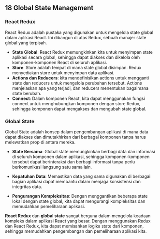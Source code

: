 ## 18 Global State Management

### React Redux
React Redux adalah pustaka yang digunakan untuk mengelola state global dalam aplikasi React. Ini dibangun di atas Redux, sebuah manajer state global yang terpisah.
- <b>State Global</b>: React Redux memungkinkan kita untuk menyimpan state aplikasi secara global, sehingga dapat diakses dan dikelola oleh komponen-komponen React di seluruh aplikasi.
- <b>Store</b>: Store adalah tempat di mana state global disimpan. Redux menyediakan store untuk menyimpan data aplikasi.
- <b>Actions dan Reducers</b>: kita mendefinisikan actions untuk mengganti state dan reducers untuk mengelola perubahan tersebut. Actions menjelaskan apa yang terjadi, dan reducers menentukan bagaimana state berubah.
- <b>Connect</b>: Dalam komponen React, kita dapat menggunakan fungsi connect untuk menghubungkan komponen dengan store Redux, sehingga komponen dapat mengakses dan mengubah state global.

### Global State
Global State adalah konsep dalam pengembangan aplikasi di mana data dapat diakses dan dimutakhirkan dari berbagai komponen tanpa harus melewatkan prop di antara mereka. 
- <b>State Bersama</b>: Global state memungkinkan berbagi data dan informasi di seluruh komponen dalam aplikasi, sehingga komponen-komponen tersebut dapat berinteraksi dan berbagi informasi tanpa perlu berkomunikasi langsung satu sama lain.

- <b>Kepatuhan Data</b>: Memastikan data yang sama digunakan di berbagai bagian aplikasi dapat membantu dalam menjaga konsistensi dan integritas data.

- <b>Pengurangan Kompleksitas</b>: Dengan menggantikan beberapa state lokal dengan state global, kita dapat mengurangi kompleksitas dan memudahkan pemeliharaan aplikasi.

<b>React Redux</b> dan <b>global state</b> sangat berguna dalam mengelola keadaan kompleks dalam aplikasi React yang besar. Dengan menggunakan Redux dan React Redux, kita dapat memisahkan logika state dari komponen, sehingga memudahkan pengembangan dan pemeliharaan aplikasi kita.